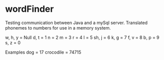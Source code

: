 # wordFinder
 Testing communication between Java and a mySql server.
 Translated phonemes to numbers for use in a memory system.
 
 w, h, y = Null
 d, t = 1
 n = 2
 m = 3
 r = 4
 l = 5
 sh, j = 6
 k, g = 7
 f, v = 8
 b, p = 9
 s, z = 0
 
 Examples
 dog = 17 
 crocodile = 74715
